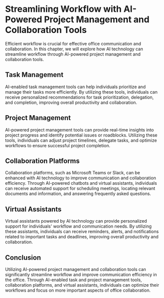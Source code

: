 Streamlining Workflow with AI-Powered Project Management and Collaboration Tools
=======================================================================================================================================

Efficient workflow is crucial for effective office communication and collaboration. In this chapter, we will explore how AI technology can streamline workflow through AI-powered project management and collaboration tools.

Task Management
---------------

AI-enabled task management tools can help individuals prioritize and manage their tasks more efficiently. By utilizing these tools, individuals can receive personalized recommendations for task prioritization, delegation, and completion, improving overall productivity and collaboration.

Project Management
------------------

AI-powered project management tools can provide real-time insights into project progress and identify potential issues or roadblocks. Utilizing these tools, individuals can adjust project timelines, delegate tasks, and optimize workflows to ensure successful project completion.

Collaboration Platforms
-----------------------

Collaboration platforms, such as Microsoft Teams or Slack, can be enhanced with AI technology to improve communication and collaboration efficiency. Through AI-powered chatbots and virtual assistants, individuals can receive automated support for scheduling meetings, locating relevant documents and information, and answering frequently asked questions.

Virtual Assistants
------------------

Virtual assistants powered by AI technology can provide personalized support for individuals' workflow and communication needs. By utilizing these assistants, individuals can receive reminders, alerts, and notifications related to important tasks and deadlines, improving overall productivity and collaboration.

Conclusion
----------

Utilizing AI-powered project management and collaboration tools can significantly streamline workflow and improve communication efficiency in the office. Through AI-enabled task and project management tools, collaboration platforms, and virtual assistants, individuals can optimize their workflows and focus on more important aspects of office collaboration.
